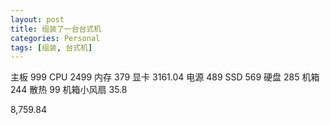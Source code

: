 ```yaml
---
layout: post
title: 组装了一台台式机
categories: Personal
tags: [组装, 台式机]
---
```


主板 999
CPU 2499
内存 379
显卡 3161.04
电源 489
SSD 569
硬盘 285
机箱 244
散热 99
机箱小风扇 35.8

8,759.84
